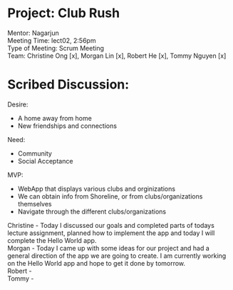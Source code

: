 # Project: Club Rush
Mentor: Nagarjun <br />
Meeting Time: lect02, 2:56pm <br />
Type of Meeting: Scrum Meeting <br />
Team: Christine Ong [x], Morgan Lin [x], Robert He [x], Tommy Nguyen [x] <br />
# Scribed Discussion: 
Desire: <br />
- A home away from home <br />
- New friendships and connections <br />

Need: <br />
- Community <br />
- Social Acceptance <br />

MVP: <br />
- WebApp that displays various clubs and orginizations
- We can obtain info from Shoreline, or from clubs/organizations themselves
- Navigate through the different clubs/organizations 

Christine - Today I discussed our goals and completed parts of todays lecture assignment, planned how to implement the app and today I will complete the Hello World app. <br />
Morgan -  Today I came up with some ideas for our project and had a general direction of the app we are going to create. I am currently working on the Hello World app and hope to get it done by tomorrow. <br />
Robert -    <br />
Tommy -  <br />

